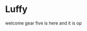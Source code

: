 # Luffy
welcome
gear five is here and it is op 
 
 
   
  
      
                       
                       
                                   
                                                    
                            
                                
                   
        
   
 

